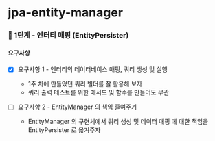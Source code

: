 # jpa-entity-manager

### 🚀 1단계 - 엔터티 매핑 (EntityPersister)

#### 요구사항

* [x] 요구사항 1 - 엔터티의 데이터베이스 매핑, 쿼리 생성 및 실행
    * 1주 차에 만들었던 쿼리 빌더를 잘 활용해 보자
    * 쿼리 출력 테스트를 위한 메서드 및 함수를 만들어도 무관

* [ ] 요구사항 2 - EntityManager 의 책임 줄여주기
    * EntityManager 의 구현체에서 쿼리 생성 및 데이터 매핑 에 대한 책임을 EntityPersister 로 옮겨주자
